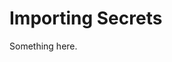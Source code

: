 [title]: # (Importing Secrets)
[tags]: # (XXX)
[priority]: # (2000)
# Importing Secrets
Something here.
